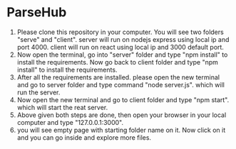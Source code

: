 # ParseHub
1. Please clone this repository in your computer. You will see two folders "serve" and "client". server will run on nodejs express using local ip and port 4000. client will run on react using local ip and 3000 default port.
2. Now open the terminal, go into "server" folder and type "npm install" to install the requirements. Now go back to client folder and type "npm install" to install the requirements. 
3. After all the requirements are installed. please open the new terminal and go to server folder and type command "node server.js". which will run the server. 
4. Now open the new terminal and go to client folder and type "npm start". which will start the reat server. 
5. Above given both steps are done, then open your browser in your local computer and type "127.0.0.1:3000". 
6. you will see empty page with starting folder name on it. Now click on it and you can go inside and explore more files. 

